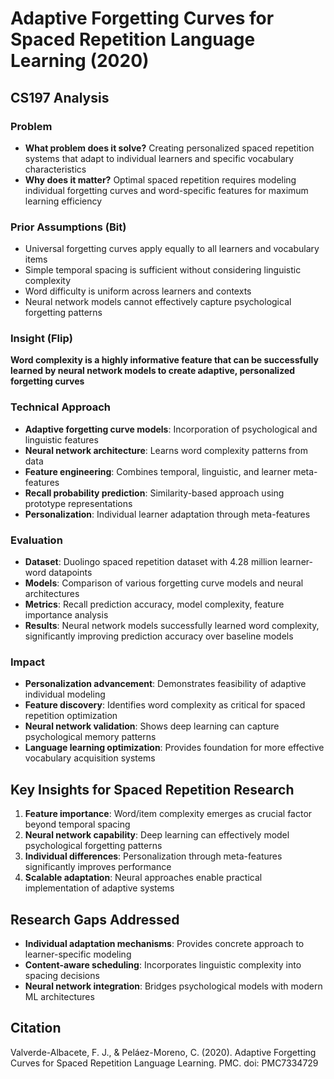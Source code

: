 # Adaptive Forgetting Curves for Spaced Repetition Language Learning (2020)

## CS197 Analysis

### Problem
- **What problem does it solve?** Creating personalized spaced repetition systems that adapt to individual learners and specific vocabulary characteristics
- **Why does it matter?** Optimal spaced repetition requires modeling individual forgetting curves and word-specific features for maximum learning efficiency

### Prior Assumptions (Bit)
- Universal forgetting curves apply equally to all learners and vocabulary items
- Simple temporal spacing is sufficient without considering linguistic complexity
- Word difficulty is uniform across learners and contexts
- Neural network models cannot effectively capture psychological forgetting patterns

### Insight (Flip)
**Word complexity is a highly informative feature that can be successfully learned by neural network models to create adaptive, personalized forgetting curves**

### Technical Approach
- **Adaptive forgetting curve models**: Incorporation of psychological and linguistic features
- **Neural network architecture**: Learns word complexity patterns from data
- **Feature engineering**: Combines temporal, linguistic, and learner meta-features
- **Recall probability prediction**: Similarity-based approach using prototype representations
- **Personalization**: Individual learner adaptation through meta-features

### Evaluation
- **Dataset**: Duolingo spaced repetition dataset with 4.28 million learner-word datapoints
- **Models**: Comparison of various forgetting curve models and neural architectures
- **Metrics**: Recall prediction accuracy, model complexity, feature importance analysis
- **Results**: Neural network models successfully learned word complexity, significantly improving prediction accuracy over baseline models

### Impact
- **Personalization advancement**: Demonstrates feasibility of adaptive individual modeling
- **Feature discovery**: Identifies word complexity as critical for spaced repetition optimization
- **Neural network validation**: Shows deep learning can capture psychological memory patterns
- **Language learning optimization**: Provides foundation for more effective vocabulary acquisition systems

## Key Insights for Spaced Repetition Research
1. **Feature importance**: Word/item complexity emerges as crucial factor beyond temporal spacing
2. **Neural network capability**: Deep learning can effectively model psychological forgetting patterns
3. **Individual differences**: Personalization through meta-features significantly improves performance
4. **Scalable adaptation**: Neural approaches enable practical implementation of adaptive systems

## Research Gaps Addressed
- **Individual adaptation mechanisms**: Provides concrete approach to learner-specific modeling
- **Content-aware scheduling**: Incorporates linguistic complexity into spacing decisions
- **Neural network integration**: Bridges psychological models with modern ML architectures

## Citation
Valverde-Albacete, F. J., & Peláez-Moreno, C. (2020). Adaptive Forgetting Curves for Spaced Repetition Language Learning. PMC. doi: PMC7334729